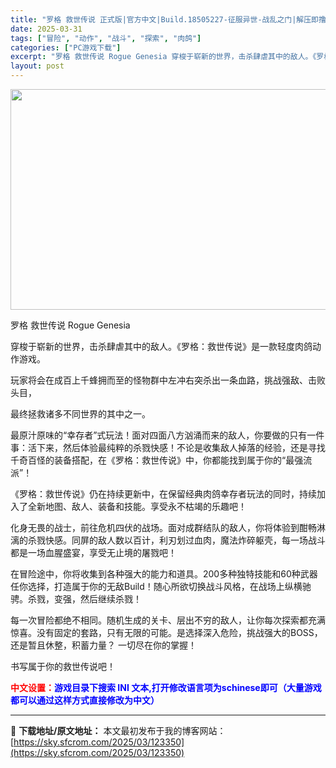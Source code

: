 ```yaml
---
title: "罗格 救世传说 正式版|官方中文|Build.18505227-征服异世-战乱之门|解压即撸|"
date: 2025-03-31
tags: ["冒险", "动作", "战斗", "探索", "肉鸽"]
categories: ["PC游戏下载"]
excerpt: "罗格 救世传说 Rogue Genesia 穿梭于崭新的世界，击杀肆虐其中的敌人。《罗格：救世传说》是一款轻度肉鸽动作游戏。 玩家将会在成百上千蜂拥而至的怪物群中左冲右突杀出一条血路，挑战强敌、击败头目， 最终拯救诸多不同世界的其中之一。 最原汁原味的“幸存者”式玩法！面对四面八方汹涌而来的敌人，你&hellip;"
layout: post
---
```


<img class="aligncenter size-full wp-image-123322" src="https://sky.sfcrom.com/wp-content/uploads/2025/03/2025033102240146.webp" alt="" width="616" height="353" />

罗格 救世传说 Rogue Genesia

穿梭于崭新的世界，击杀肆虐其中的敌人。《罗格：救世传说》是一款轻度肉鸽动作游戏。

玩家将会在成百上千蜂拥而至的怪物群中左冲右突杀出一条血路，挑战强敌、击败头目，

最终拯救诸多不同世界的其中之一。

最原汁原味的“幸存者”式玩法！面对四面八方汹涌而来的敌人，你要做的只有一件事：活下来，然后体验最纯粹的杀戮快感！不论是收集敌人掉落的经验，还是寻找千奇百怪的装备搭配，在《罗格：救世传说》中，你都能找到属于你的“最强流派”！

《罗格：救世传说》仍在持续更新中，在保留经典肉鸽幸存者玩法的同时，持续加入了全新地图、敌人、装备和技能。享受永不枯竭的乐趣吧！

化身无畏的战士，前往危机四伏的战场。面对成群结队的敌人，你将体验到酣畅淋漓的杀戮快感。同屏的敌人数以百计，利刃划过血肉，魔法炸碎躯壳，每一场战斗都是一场血腥盛宴，享受无止境的屠戮吧！

在冒险途中，你将收集到各种强大的能力和道具。200多种独特技能和60种武器任你选择，打造属于你的无敌Build！随心所欲切换战斗风格，在战场上纵横驰骋。杀戮，变强，然后继续杀戮！

每一次冒险都绝不相同。随机生成的关卡、层出不穷的敌人，让你每次探索都充满惊喜。没有固定的套路，只有无限的可能。是选择深入危险，挑战强大的BOSS，还是暂且休整，积蓄力量？ 一切尽在你的掌握！

书写属于你的救世传说吧！

<strong><span style="color: #ff0000;">中文设置：</span><span style="color: #0000ff;">游戏目录下搜索 INI 文本,打开修改语言项为schinese即可（大量游戏都可以通过这样方式直接修改为中文）</span></strong>

---
📖 **下载地址/原文地址：** 本文最初发布于我的博客网站：[https://sky.sfcrom.com/2025/03/123350](https://sky.sfcrom.com/2025/03/123350)

